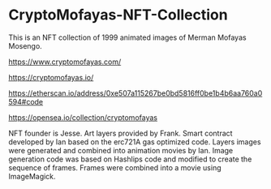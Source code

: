 # CryptoMofayas-NFT-Collection

This is an NFT collection of 1999 animated images of Merman Mofayas Mosengo.

https://www.cryptomofayas.com/

https://cryptomofayas.io/

https://etherscan.io/address/0xe507a115267be0bd5816ff0be1b4b6aa760a0594#code

https://opensea.io/collection/cryptomofayas

NFT founder is Jesse. Art layers provided by Frank. Smart contract developed by Ian based on the erc721A gas optimized code. Layers images were generated and combined into animation movies by Ian. Image generation code was based on Hashlips code and modified to create the sequence of frames. Frames were combined into a movie using ImageMagick.
